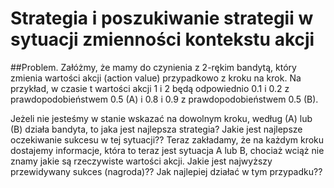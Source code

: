 # Strategia i poszukiwanie strategii w sytuacji zmienności kontekstu akcji

##Problem. 
Załóżmy, że mamy do czynienia z 2-rękim
bandytą, który zmienia wartości akcji (action value)
przypadkowo z kroku na krok. Na przykład, w czasie t
wartości akcji 1 i 2 będą odpowiednio 0.1 i 0.2 z
prawdopodobieństwem 0.5 (A) i 0.8 i 0.9
z prawdopodobieństwem 0.5 (B). 

Jeżeli nie jesteśmy w
stanie wskazać na dowolnym kroku, według (A) lub (B)
działa bandyta, to jaka jest najlepsza strategia? Jakie
jest najlepsze oczekiwanie sukcesu w tej sytuacji??
Teraz zakładamy, że na każdym kroku dostajemy
informacje, która to teraz jest sytuacja A lub B, chociaż
wciąż nie znamy jakie są rzeczywiste wartości akcji.
Jakie jest najwyższy przewidywany sukces (nagroda)??
Jak najlepiej działać w tym przypadku??